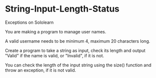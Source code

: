# String-Input-Length-Status
Exceptions on Sololearn

You are making a program to manage user names.

A valid username needs to be minimum 4, maximum 20 characters long.

Create a program to take a string as input, check its length and output "Valid" if the name is valid, or "Invalid", if it is not.

You can check the length of the input string using the size() function and throw an exception, if it is not valid.
